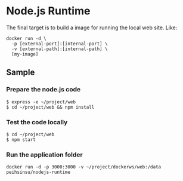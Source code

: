 # Node.js Runtime

The final target is to build a image for running the local web site. Like:

```
docker run -d \
  -p [external-port]:[internal-port] \
  -v [external-path]:[internal-path] \
  [my-image]
```

## Sample

### Prepare the node.js code

```
$ express -e ~/project/web
$ cd ~/project/web && npm install
```

### Test the code locally

```
$ cd ~/project/web
$ npm start
```

### Run the application folder

```
docker run -d -p 3000:3000 -v ~/project/dockerws/web:/data peihsinsu/nodejs-runtime
```
